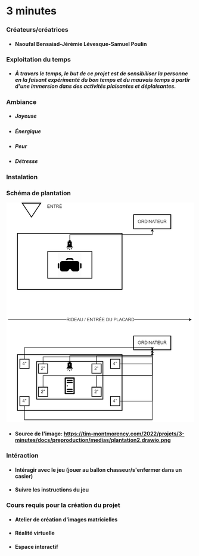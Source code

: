 # 3 minutes

### Créateurs/créatrices
* #### Naoufal Bensaiad-Jérémie Lévesque-Samuel Poulin

### Exploitation du temps
* ##### À travers le temps, le but de ce projet est de sensibiliser la personne en la faisant expérimenté du bon temps et du mauvais temps à partir d'une immersion dans des activités plaisantes et déplaisantes.

### Ambiance
* ##### Joyeuse
* ##### Énergique
* ##### Peur
* ##### Détresse

### Instalation

### Schéma de plantation
![image_3_minutes](photographie/image_3_minutes.png)
* #### Source de l'image: https://tim-montmorency.com/2022/projets/3-minutes/docs/preproduction/medias/plantation2.drawio.png

### Intéraction
* #### Intéragir avec le jeu (jouer au ballon chasseur/s'enfermer dans un casier)
* #### Suivre les instructions du jeu

### Cours requis pour la création du projet
* #### Atelier de création d'images matricielles
* #### Réalité virtuelle
* #### Espace interactif

